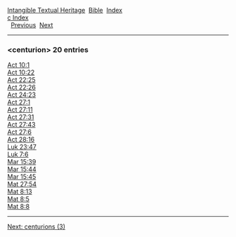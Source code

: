 [Intangible Textual Heritage](../../index)  [Bible](../index) 
[Index](index)   
[c Index](_c_)  
  [Previous](c01989)  [Next](c01991) 

------------------------------------------------------------------------

### &lt;centurion&gt; 20 entries

[Act 10:1](../kjv/act010.htm#001)  
[Act 10:22](../kjv/act010.htm#022)  
[Act 22:25](../kjv/act022.htm#025)  
[Act 22:26](../kjv/act022.htm#026)  
[Act 24:23](../kjv/act024.htm#023)  
[Act 27:1](../kjv/act027.htm#001)  
[Act 27:11](../kjv/act027.htm#011)  
[Act 27:31](../kjv/act027.htm#031)  
[Act 27:43](../kjv/act027.htm#043)  
[Act 27:6](../kjv/act027.htm#006)  
[Act 28:16](../kjv/act028.htm#016)  
[Luk 23:47](../kjv/luk023.htm#047)  
[Luk 7:6](../kjv/luk007.htm#006)  
[Mar 15:39](../kjv/mar015.htm#039)  
[Mar 15:44](../kjv/mar015.htm#044)  
[Mar 15:45](../kjv/mar015.htm#045)  
[Mat 27:54](../kjv/mat027.htm#054)  
[Mat 8:13](../kjv/mat008.htm#013)  
[Mat 8:5](../kjv/mat008.htm#005)  
[Mat 8:8](../kjv/mat008.htm#008)  

------------------------------------------------------------------------

[Next: centurions (3)](c01991)
